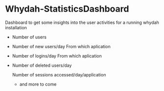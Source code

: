 # Whydah-StatisticsDashboard

Dashboard to get some insights into the user activities for a running whydah installation

* Number of users
* Number of new users/day
   From which aplication
* Number of logins/day
   From which aplication
* Number of deleted users/day

  Number of sessions accessed/day/application

   - and more to come
